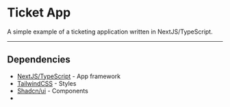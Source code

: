 # Ticket App

A simple example of a ticketing application written in NextJS/TypeScript.

---
## Dependencies

- [NextJS/TypeScript](https://nextjs.org/) - App framework
- [TailwindCSS](https://tailwindcss.com/) - Styles
- [Shadcn/ui](https://ui.shadcn.com/) - Components
- 
